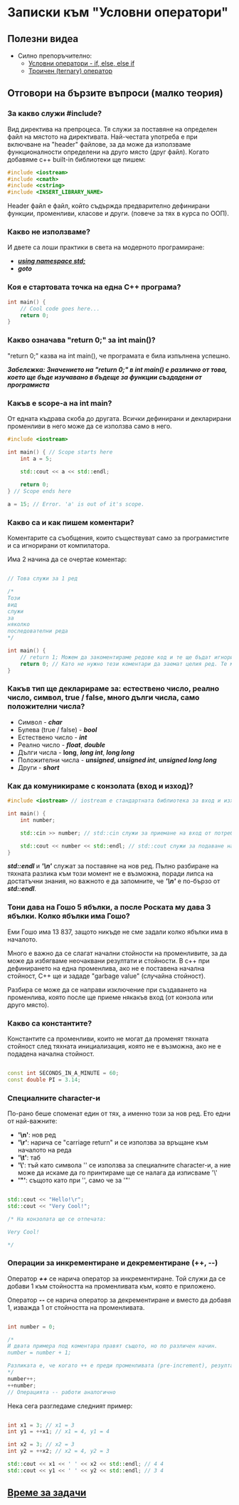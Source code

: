 # Записки към "Условни оператори"

## Полезни видеа

- Силно препоръчително:
  - [Условни оператори - if, else, else if](https://youtu.be/qEgCT87KOfc)
  - [Троичен (ternary) оператор](https://youtu.be/ezqsL-st8qg)

## Отговори на бързите въпроси (малко теория)

### За какво служи #include?

Вид директива на препроцеса. Тя служи за поставяне на определен файл на мястото на директивата. Най-честата употреба е при включване на "header" файлове, за да може да използваме функционалности определени на друго място (друг файл). Когато добавяме c++ built-in библиотеки ще пишем:

``` c++
#include <iostream>
#include <cmath>
#include <cstring>
#include <INSERT_LIBRARY_NAME>
```

Header файл е файл, който съдържда предварително дефинирани функции, променливи, класове и други. (повече за тях в курса по ООП).

### Какво не използваме?

И двете са лоши практики в света на модерното програмиране:

- [***using namespace std;***](https://youtu.be/4NYC-VU-svE)
- ***goto***

### Коя е стартовата точка на една C++ програма?

``` c++
int main() {
    // Cool code goes here...
    return 0;
}
```

### Какво означава "return 0;" за int main()?

"return 0;" казва на int main(), че програмата е била изпълнена успешно.

***Забележка: Значението на "return 0;" в int main() е различно от това, което ще бъде изучавано в бъдеще за функции създадени от програмиста***

### Какъв е scope-а на int main?

От едната къдрава скоба до другата. Всички дефинирани и декларирани променливи в него може да се използва само в него.

``` c++
#include <iostream>

int main() { // Scope starts here
    int a = 5;

    std::cout << a << std::endl;
    
    return 0;
} // Scope ends here

a = 15; // Error. 'a' is out of it's scope.

```

### Какво са и как пишем коментари?

Коментарите са съобщения, които съществуват само за програмистите и са игнорирани от компилатора.

Има 2 начина да се очертае коментар:

``` c++

// Това служи за 1 ред

/*
Този
вид
служи
за
няколко
последователни реда
*/

int main() {
    // return 1; Можем да закоментираме редове код и те ще бъдат игнорирани.
    return 0; // Като не нужно тези коментари да заемат целия ред. Те могат да започнат по-късно
}

```

### Какъв тип ще декларираме за: естествено число, реално число, символ, true / false, много дълги числа, само положителни числа?

- Символ - ***char***
- Булева (true / false) - ***bool***
- Естествено число - ***int***
- Реално число - ***float***, ***double***
- Дълги числа - **long**, ***long int***, ***long long***
- Положителни числа - ***unsigned***, ***unsigned int***, ***unsigned long long***
- Други - ***short***

### Как да комуникираме с конзолата (вход и изход)?

``` c++
#include <iostream> // iostream е стандартната библиотека за вход и изход на c++. В нея са включени std::cin, std::cout и std::cerr

int main() {
    int number;

    std::cin >> number; // std::cin служи за приемане на вход от потребителя чрез конзолата.

    std::cout << number << std::endl; // std::cout служи за подаване на изход към конзолата. std::endl служи за поставяне на нов ред на козолата.
}

```

***std::endl*** и ***'\n'*** служат за поставяне на нов ред. Пълно разбиране на тяхната разлика към този момент не е възможна, поради липса на достатъчни знания, но важното е да запомните, че ***'\n'*** е по-бързо от ***std::endl***.

### Тони дава на Гошо 5 ябълки, а после Роската му дава 3 ябълки. Колко ябълки има Гошо?

Еми Гошо има 13 837, защото никъде не сме задали колко ябълки има в началото.

Много е важно да се слагат начални стойности на променливите, за да може да избягваме неочаквани резултати и стойности. В c++ при дефинирането на една променлива, ако не е поставена начална стойност, C++ ще и зададе "garbage value" (случайна стойност).

Разбира се може да се направи изключение при създаването на променлива, която после ще приеме някакъв вход (от конзола или друго място).

### Какво са константите?

Константите са променливи, които не могат да променят тяхната стойност след тяхната инициализация, която не е възможна, ако не е подадена начална стойност.

``` c++

const int SECONDS_IN_A_MINUTE = 60;
const double PI = 3.14;

```

### Специалните character-и

По-рано беше споменат един от тях, а именно този за нов ред. Ето едни от най-важните:

- **'\n'**: нов ред
- **'\r'**: нарича се "carriage return" и се използва за връщане към началото на реда
- **'\t'**: таб
- **'\\'**: тъй като символа '\' се използва за специалните character-и, а ние може да искаме да го принтираме ще се налага да изписваме '\\'
- **'\"'**: същото като при '\', само че за '"'

``` c++

std::cout << "Hello!\r";
std::cout << "Very Cool!";

/* На конзолата ще се отпечата:

Very Cool!

*/

```

### Операции за инкрементиране и декрементиране (++, --)

Оператор ***++*** се нарича оператор за инкрементиране. Той служи да се добави 1 към стойността на променливата към, която е приложено.

Оператор ***--*** се нарича оператор за декрементиране и вместо да добавя 1, изважда 1 от стойността на променливата.

``` c++

int number = 0;

/*
И двата примера под коментара правят същото, но по различен начин.
number = number + 1;

Разликата е, че когато ++ е преди променливата (pre-increment), резултата ще бъде новата инкрементирана стойност. Когато ++ е след променливата (post-increment), резултата ще бъде старата стойност (въпреки това, променливата ще се покачи с 1 нагоре)
*/
number++;
++number;
// Операцията -- работи аналогично

```

Нека сега разгледаме следният пример:

``` c++

int x1 = 3; // x1 = 3
int y1 = ++x1; // x1 = 4, y1 = 4

int x2 = 3; // x2 = 3
int y2 = ++x2; // x2 = 4, y2 = 3

std::cout << x1 << ' ' << x2 << std::endl; // 4 4
std::cout << y1 << ' ' << y2 << std::endl; // 3 4

```

## [Време за задачи](https://github.com/vasilzahariev/IP-Practicum-Tasks/blob/main/Week%2002%20-%20Conditional%20Operators/Tasks.md)
